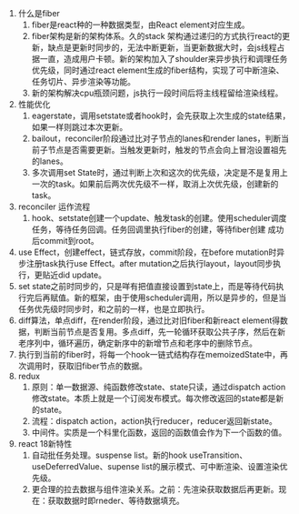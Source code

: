 1. 什么是fiber
   1. fiber是react种的一种数据类型，由React element对应生成。
   2. fiber架构是新的架构体系。久的stack 架构通过递归的方式执行react的更新，缺点是更新时同步的，无法中断更新，当更新数据大时，会js线程占据一直，造成用户卡顿。新的架构加入了shoulder来异步执行和调理任务优先级，同时通过react element生成的fiber结构，实现了可中断渲染、任务切片、异步渲染等功能。
   3. 新的架构解决cpu瓶颈问题，js执行一段时间后将主线程留给渲染线程。
2. 性能优化
   1. eagerstate，调用setstate或者hook时，会先获取上次生成的state结果，如果一样则跳过本次更新。
   2. bailout，reconciler阶段通过比对子节点的lanes和render lanes，判断当前子节点是否需要更新。当触发更新时，触发的节点会向上冒泡设置祖先的lanes。
   3. 多次调用set State时，通过判断上次和这次的优先级，决定是不是复用上一次的task。如果前后两次优先级不一样，取消上次优先级，创建新的task。
3. reconciler 运作流程
   1. hook、setstate创建一个update、触发task的创建。使用scheduler调度任务，等待任务回调。任务回调里执行fiber的创建，等待fiber创建 成功后commit到root。
4. use Effect，创建effect，链式存放，commit阶段，在before mutation时异步注册task执行use Effect。after mutation之后执行layout，layout同步执行，更贴近did update。
5. set state之前时同步的，只是咩有把值直接设置到state上，而是等待代码执行完后再赋值。新的框架，由于使用scheduler调用，所以是异步的，但是当任务优先级时同步时，和之前的一样，也是立即执行。
6. diff算法，单点diff，在render阶段，通过比对旧fiber和新react element得数据，判断当前节点是否复用。多点diff，先一轮循环获取公共子序，然后在新老序列中，循环遍历，确定新序中的新增节点和老序中的删除节点。
7. 执行到当前的fiber时，将每一个hook一链式结构存在memoizedState中，再次调用时，获取旧fiber节点的数据。
8. redux
   1. 原则：单一数据源、纯函数修改state、state只读，通过dispatch action修改state。本质上就是一个订阅发布模式。每次修改返回的state都是新的state。
   2. 流程：dispatch action，action执行reducer，reducer返回新state。
   3. 中间件。实质是一个科里化函数，返回的函数值会作为下一个函数的值。
9. react 18新特性
   1. 自动批任务处理。suspense list。新的hook useTransition、useDeferredValue、supense list的展示模式、可中断渲染、设置渲染优先级。
   2. 更合理的拉去数据与组件渲染关系。之前：先渲染获取数据后再更新。现在：获取数据时即rneder、等待数据填充。